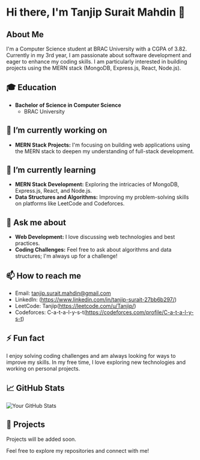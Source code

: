 # Hi there, I'm Tanjip Surait Mahdin 👋

## About Me
I'm a Computer Science student at BRAC University with a CGPA of 3.82. Currently in my 3rd year, I am passionate about software development and eager to enhance my coding skills. I am particularly interested in building projects using the MERN stack (MongoDB, Express.js, React, Node.js).

## 🎓 Education
- **Bachelor of Science in Computer Science**
  - BRAC University

## 🔭 I’m currently working on
- **MERN Stack Projects:** I'm focusing on building web applications using the MERN stack to deepen my understanding of full-stack development. 

## 🌱 I’m currently learning
- **MERN Stack Development:** Exploring the intricacies of MongoDB, Express.js, React, and Node.js.
- **Data Structures and Algorithms:** Improving my problem-solving skills on platforms like LeetCode and Codeforces.

## 💬 Ask me about
- **Web Development:** I love discussing web technologies and best practices.
- **Coding Challenges:** Feel free to ask about algorithms and data structures; I'm always up for a challenge!

## 📫 How to reach me
- Email: tanjip.surait.mahdin@gmail.com
- LinkedIn: (https://www.linkedin.com/in/tanjip-surait-27bb6b297/)
- LeetCode: Tanjip(https://leetcode.com/u/Tanjip/)
- Codeforces: C-a-t-a-l-y-s-t(https://codeforces.com/profile/C-a-t-a-l-y-s-t)

## ⚡ Fun fact
I enjoy solving coding challenges and am always looking for ways to improve my skills. In my free time, I love exploring new technologies and working on personal projects.

## 📈 GitHub Stats
![Your GitHub Stats](https://github-readme-stats.vercel.app/api?username=your-github-username&show_icons=true&theme=radical)

## 🌟 Projects
Projects will be added soon.

Feel free to explore my repositories and connect with me!
